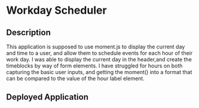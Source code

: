 # Workday Scheduler

## Description

This application is supposed to use moment.js to display the current day and time to a user, and allow them to schedule events for each hour of their work day.
I was able to display the current day in the header,and create the timeblocks by way of form elements.
I have struggled for hours on both capturing the basic user inputs, and getting the moment() into a format that can be compared to the value of the hour label element.

## Deployed Application
